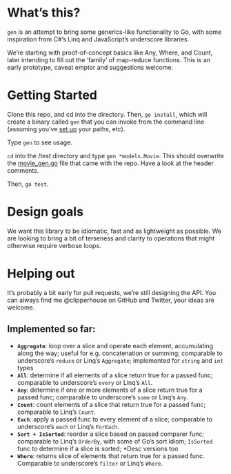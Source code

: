 # What’s this?

`gen` is an attempt to bring some generics-like functionality to Go, with some inspiration from C#’s Linq and JavaScript’s underscore libraries.

We’re starting with proof-of-concept basics like Any, Where, and Count, later intending to fill out the ‘family’ of map-reduce functions. This is an early prototype, caveat emptor and suggestions welcome.

# Getting Started

Clone this repo, and cd into the directory. Then, `go install`, which will create a binary called `gen` that you can invoke from the command line (assuming you’ve [set up](http://golang.org/doc/install) your paths, etc).

Type `gen` to see usage.

`cd` into the /test directory and type `gen *models.Movie`. This should overwrite the [movie_gen.go](/clipperhouse/gen/blob/master/test/movie_gen.go) file that came with the repo. Have a look at the header comments.

Then, `go test`.

# Design goals

We want this library to be idiomatic, fast and as lightweight as possible. We are looking to bring a bit of terseness and clarity to operations that might otherwise require verbose loops.

# Helping out

It’s probably a bit early for pull requests, we’re still designing the API. You can always find me @clipperhouse on GitHub and Twitter, your ideas are welcome.

## Implemented so far:

- **`Aggregate`**: loop over a slice and operate each element, accumulating along the way; useful for e.g. concatenation or summing; comparable to underscore’s `reduce` or Linq’s `Aggregate`; implemented for `string` and `int` types
- **`All`**: determine if all elements of a slice return true for a passed func; comparable to underscore’s `every` or Linq’s `All`.
- **`Any`**: determine if one or more elements of a slice return true for a passed func; comparable to underscore’s `some` or Linq’s `Any`.
- **`Count`**: count elements of a slice that return true for a passed func; comparable to Linq’s `Count`.
- **`Each`**: apply a passed func to every element of a slice; comparable to underscore’s `each` or Linq’s `ForEach`.
- **`Sort + IsSorted`**: reorder a slice based on passed comparer func; comparable to Linq’s `OrderBy`, with some of Go’s sort idiom; `IsSorted` func to determine if a slice is sorted; *Desc versions too
- **`Where`**: returns slice of elements that return true for a passed func. Comparable to underscore’s `filter` or Linq’s `Where`.

